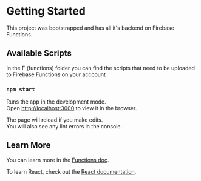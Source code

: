 # Getting Started

This project was bootstrapped and has all it's backend on Firebase Functions.

## Available Scripts

In the F (functions) folder you can find the scripts that need to be uploaded to Firebase Functions on your acccount

### `npm start`

Runs the app in the development mode.\
Open [http://localhost:3000](http://localhost:3000) to view it in the browser.

The page will reload if you make edits.\
You will also see any lint errors in the console.

## Learn More

You can learn more in the [Functions doc]([https://facebook.github.io/create-react-app/docs/getting-started](https://firebase.google.com/docs/functions/)).

To learn React, check out the [React documentation](https://reactjs.org/).
